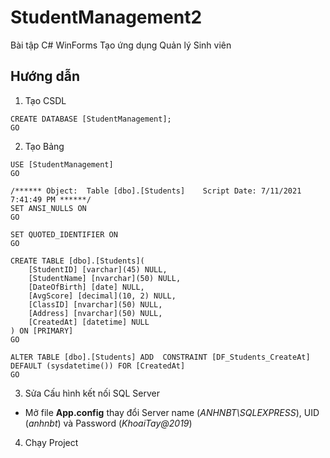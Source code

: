 # StudentManagement2

Bài tập C# WinForms Tạo ứng dụng Quản lý Sinh viên

## Hướng dẫn

1. Tạo CSDL

```
CREATE DATABASE [StudentManagement];
GO
```

2. Tạo Bảng

```
USE [StudentManagement]
GO

/****** Object:  Table [dbo].[Students]    Script Date: 7/11/2021 7:41:49 PM ******/
SET ANSI_NULLS ON
GO

SET QUOTED_IDENTIFIER ON
GO

CREATE TABLE [dbo].[Students](
	[StudentID] [varchar](45) NULL,
	[StudentName] [nvarchar](50) NULL,
	[DateOfBirth] [date] NULL,
	[AvgScore] [decimal](10, 2) NULL,
	[ClassID] [nvarchar](50) NULL,
	[Address] [nvarchar](50) NULL,
	[CreatedAt] [datetime] NULL
) ON [PRIMARY]
GO

ALTER TABLE [dbo].[Students] ADD  CONSTRAINT [DF_Students_CreateAt]  DEFAULT (sysdatetime()) FOR [CreatedAt]
GO
```

3. Sửa Cấu hình kết nối SQL Server

- Mở file **App.config** thay đổi Server name (_ANHNBT\SQLEXPRESS_), UID (_anhnbt_) và Password (_KhoaiTay@2019_)

4. Chạy Project
